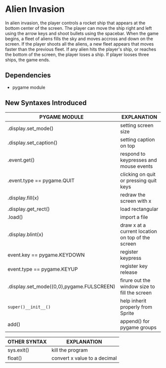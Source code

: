# Alien Invasion

In alien invasion, the player controls a rocket ship that appears at the bottom
center of the screen. The player can move the ship right and left using the
arrow keys and shoot bullets using the spacebar. When the game begins, a fleet
of aliens fills the sky and moves accross and down on the screen. If the player
shoots all the aliens, a new fleet appears that moves faster than the previous
fleet. If any alien hits the player's ship, or reaches the bottom of the
screen, the player loses a ship. If player looses three ships, the game ends.

## Dependencies

- pygame module

## New Syntaxes Introduced

| PYGAME MODULE                             | EXPLANATION                                       |
|-------------------------------------------|---------------------------------------------------|
| .display.set_mode()                       | setting screen size                               |
| .display.set_caption()                    | setting caption on top                            |
| .event.get()                              | respond to keypresses and mouse events            |
| .event.type == pygame.QUIT                | clicking on quit or pressing quit keys            |
| .display.fill(x)                          | redraw the screen with x                          |
| .display.get_rect()                       | load rectangular                                  |
| .load()                                   | import a file                                     |
| .display.blint(x)                         | draw x at a current location on top of the screen |
| event.key == pygame.KEYDOWN               | register keypress                                 |
| event.type == pygame.KEYUP                | register key release                              |
| .display.set_mode((0,0),pygame.FULSCREEN) | firure out the window size to fill the screen     |
| `super()__init__()`                       | help inherit properly from Sprite                 |
| add()                                     | append() for pygame groups                        |

| OTHER SYNTAX | EXPLANATION                  |
|--------------|------------------------------|
| sys.exit()   | kill the program             |
| float()      | convert x value to a decimal |